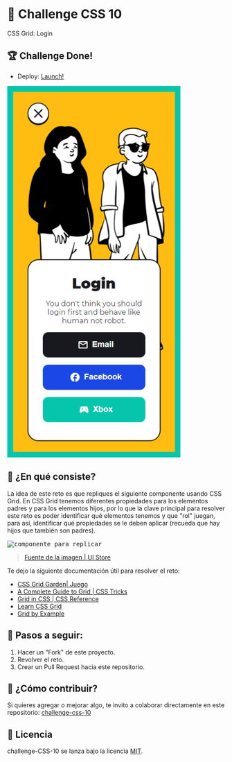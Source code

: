 # 🥕 Challenge CSS 10

CSS Grid: Login

## 🏆 Challenge Done!
- Deploy: [Launch!](https://hectordevx.github.io/css-10__challenge/)
<kbd>
<img width="400" src="/assets/result.png" alt="Resultado Final">
</kbd>

## 🥕 ¿En qué consiste?

La idea de este reto es que repliques el siguiente componente usando CSS Grid. En CSS Grid tenemos diferentes propiedades para los elementos padres y para los elementos hijos, por lo que la clave principal para resolver este reto es poder identificar qué elementos tenemos y que "rol" juegan, para así, identificar qué propiedades se le deben aplicar (recueda que hay hijos que también son padres).

<kbd>
<img width="300" src="https://i.ibb.co/2KkPCtT/Screen-Shot-2020-07-26-at-4-05-47-AM.png" alt="componente para replicar" />
</kbd>

> [Fuente de la imagen | UI Store](https://www.uistore.design/items/contra-open-source-wireframe-kit/)

Te dejo la siguiente documentación útil para resolver el reto:

- [CSS Grid Garden| Juego](https://cssgridgarden.com/#es)
- [A Complete Guide to Grid | CSS Tricks](https://css-tricks.com/snippets/css/complete-guide-grid/)
- [Grid in CSS | CSS Reference](https://cssreference.io/css-grid/)
- [Learn CSS Grid](https://learncssgrid.com/)
- [Grid by Example](https://gridbyexample.com/examples/)

## 🥕 Pasos a seguir:

1. Hacer un "Fork" de este proyecto.
2. Revolver el reto.
3. Crear un Pull Request hacia este repositorio.

## 🥕 ¿Cómo contribuir?

Si quieres agregar o mejorar algo, te invito a colaborar directamente en este repositorio: [challenge-css-10](https://github.com/platzimaster/challenge-css-10/)

## 🥕 Licencia

challenge-CSS-10 se lanza bajo la licencia [MIT](https://opensource.org/licenses/MIT).
